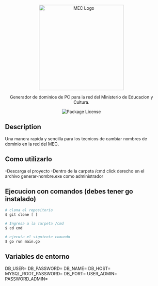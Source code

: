 <p align="center"><img src="https://www.gub.uy/ministerio-educacion-cultura/sites/ministerio-educacion-cultura/files/imagenes/publicaciones/Isologo%20MEC%202020_diapo.png"  width="280" alt="MEC Logo"/></p>
<p align="center">Generador de dominios de PC para la red del Ministerio de Educacion y Cultura.</p>


<p align="center"><img src="https://img.shields.io/npm/l/@nestjs/core.svg" alt="Package License" /></p>


## Description

Una manera rapida y sencilla para los tecnicos de cambiar nombres de dominio en la red del MEC.

## Como utilizarlo

-Descarga el proyecto
-Dentro de la carpeta /cmd click derecho en el archivo generar-nombre.exe como administrador


## Ejecucion con comandos (debes tener go instalado)

```bash
# clona el repositorio
$ git clone [ ]

# Ingresa a la carpeta /cmd
$ cd cmd

# ejecuta el siguiente comando
$ go run main.go
```

## Variables de entorno

DB_USER=
DB_PASSWORD=
DB_NAME=
DB_HOST=
MYSQL_ROOT_PASSWORD=
DB_PORT=
USER_ADMIN=
PASSWORD_ADMIN=